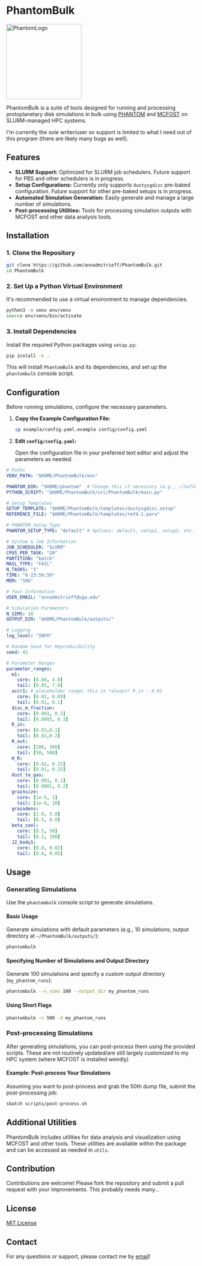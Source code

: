 
# PhantomBulk

<img src="https://phantomsph.github.io/image/logo.png" alt="PhantomLogo" width="200" height="200"/>

PhantomBulk is a suite of tools designed for running and processing protoplanetary disk simulations in bulk using [PHANTOM](https://github.com/danieljprice/phantom) and [MCFOST](https://github.com/cpinte/mcfost) on SLURM-managed HPC systems.

I'm currently the sole writer/user so support is limited to what I need out of this program (there are likely many bugs as well).

## Features

- **SLURM Support:** Optimized for SLURM job schedulers. Future support for PBS and other schedulers is in progress.
- **Setup Configurations:** Currently only supports `dustysgdisc` pre-baked configuration. Future support for other pre-baked setups is in progress.
- **Automated Simulation Generation:** Easily generate and manage a large number of simulations.
- **Post-processing Utilities:** Tools for processing simulation outputs with MCFOST and other data analysis tools.

## Installation

### 1. Clone the Repository

```bash
git clone https://github.com/annadmitrieff/PhantomBulk.git
cd PhantomBulk
```

### 2. Set Up a Python Virtual Environment

It's recommended to use a virtual environment to manage dependencies.

```bash
python3 -m venv env/venv
source env/venv/bin/activate
```

### 3. Install Dependencies

Install the required Python packages using `setup.py`:

```bash
pip install -e .
```

This will install `PhantomBulk` and its dependencies, and set up the `phantombulk` console script.

## Configuration

Before running simulations, configure the necessary parameters.

1. **Copy the Example Configuration File:**

   ```bash
   cp example/config.yaml.example config/config.yaml
   ```

2. **Edit `config/config.yaml`:**

   Open the configuration file in your preferred text editor and adjust the parameters as needed.

```yaml
# Paths
VENV_PATH: "$HOME/PhantomBulk/env"

PHANTOM_DIR: "$HOME/phantom"  # Change this if necessary (e.g., ~/Software/phantom/)
PYTHON_SCRIPT: "$HOME/PhantomBulk/src/PhantomBulk/main.py"

# Setup Templates
SETUP_TEMPLATE: "$HOME/PhantomBulk/templates/dustysgdisc.setup"
REFERENCE_FILE: "$HOME/PhantomBulk/templates/ref4.1.para"       

# PHANTOM Setup Type
PHANTOM_SETUP_TYPE: "default" # Options: default, setup1, setup2, etc.

# System & Job Information
JOB_SCHEDULER: "SLURM" 
CPUS_PER_TASK: "20"
PARTITION: "batch"
MAIL_TYPE: "FAIL"
N_TASKS: "1"
TIME: "6-23:59:59"
MEM: "10G"

# Your Information
USER_EMAIL: "annadmitrieff@uga.edu"

# Simulation Parameters
N_SIMS: 10
OUTPUT_DIR: "$HOME/PhantomBulk/outputs/"

# Logging
log_level: "INFO"

# Random Seed for Reproducibility
seed: 42

# Parameter Ranges
parameter_ranges:
  m1:
    core: [0.08, 4.0]
    tail: [0.05, 7.0]
  accr1: # placeholder range; this is *always* R_in - 0.01
    core: [0.02, 0.09]
    tail: [0.01, 0.1]
  disc_m_fraction:
    core: [0.001, 0.2]
    tail: [0.0005, 0.3]
  R_in:
    core: [0.03,0.1]
    tail: [0.02,0.2]
  R_out:
    core: [100, 300]
    tail: [50, 500]
  H_R:
    core: [0.02, 0.15]
    tail: [0.01, 0.25]
  dust_to_gas:
    core: [0.001, 0.1]
    tail: [0.0001, 0.2]
  grainsize:
    core: [1e-5, 1]
    tail: [1e-6, 10]
  graindens:
    core: [1.0, 5.0]
    tail: [0.5, 8.0]
  beta_cool:
    core: [0.5, 50]
    tail: [0.1, 100]
  J2_body1:
    core: [0.0, 0.02]
    tail: [0.0, 0.05]

```

## Usage

### Generating Simulations

Use the `phantombulk` console script to generate simulations.

#### Basic Usage

Generate simulations with default parameters (e.g., 10 simulations, output directory at `~/PhantomBulk/outputs/`):

```bash
phantombulk
```

#### Specifying Number of Simulations and Output Directory

Generate 100 simulations and specify a custom output directory (`my_phantom_runs`):

```bash
phantombulk --n_sims 100 --output_dir my_phantom_runs
```

#### Using Short Flags

```bash
phantombulk -n 500 -d my_phantom_runs
```

### Post-processing Simulations

After generating simulations, you can post-process them using the provided scripts. These are not routinely updated/are still largely customized to my HPC system (where MCFOST is installed weirdly)

#### Example: Post-process Your Simulations

Assuming you want to post-process and grab the 50th dump file, submit the post-processing job:

```bash
sbatch scripts/post-process.sh
```

## Additional Utilities

PhantomBulk includes utilities for data analysis and visualization using MCFOST and other tools. These utilities are available within the package and can be accessed as needed in `utils`.

## Contribution

Contributions are welcome! Please fork the repository and submit a pull request with your improvements. This probably needs many...

## License

[MIT License](LICENSE)

## Contact

For any questions or support, please contact me by [email](mailto:annadmitrieff@uga.edu)!
```

